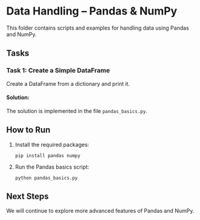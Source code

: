 # Data Handling – Pandas & NumPy

This folder contains scripts and examples for handling data using Pandas and NumPy.

## Tasks

### Task 1: Create a Simple DataFrame
Create a DataFrame from a dictionary and print it.

#### Solution:
The solution is implemented in the file `pandas_basics.py`.

## How to Run

1. Install the required packages:
    ```
    pip install pandas numpy
    ```

2. Run the Pandas basics script:
    ```
    python pandas_basics.py
    ```

## Next Steps

We will continue to explore more advanced features of Pandas and NumPy.
